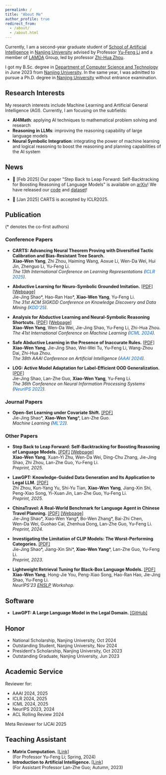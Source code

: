 ```yaml
---
permalink: /
title: "About Me"
author_profile: true
redirect_from: 
  - /about/
  - /about.html
---
```


Currently, I am a second-year graduate student of [School of Artificial Intelligence](https://ai.nju.edu.cn/) in [Nanjing University](https://www.nju.edu.cn/) advised by Professor [Yu-Feng Li](http://www.lamda.nju.edu.cn/liyf/) and a member of [LAMDA](http://www.lamda.nju.edu.cn/) Group, led by professor [Zhi-Hua Zhou](http://www.lamda.nju.edu.cn/zhouzh/).

I got my B.Sc. degree in [Department of Computer Science and Technology](https://cs.nju.edu.cn/) in June 2023 from [Nanjing University](https://www.nju.edu.cn). In the same year, I was admitted to pursue a Ph.D. degree in [Nanjing University](https://www.nju.edu.cn/) without entrance examination.

## Research Interests

My research interests include Machine Learning and Artificial General Intelligence (AGI). Currently, I am focusing on the subfields:

- **AI4Math**: applying AI techniques to mathematical problem solving and research
- **Reasoning in LLMs**: improving the reasoning capability of large language models
- **Neural Symbolic Integration**: integrating the power of machine learning and logical reasoning to boost the reasoning and planning capabilities of the AI system

## News

- 🤖 [Feb 2025] Our paper "Step Back to Leap Forward: Self-Backtracking for Boosting Reasoning of Language Models" is available on [arXiv](https://arxiv.org/abs/2502.04404)!  We have released our [code](https://github.com/LAMDASZ-ML/Self-Backtracking) and [dataset](https://huggingface.co/datasets/yangxw/countdown-backtracking)!


- 🎉 [Jan 2025] CARTS is accepted by ICLR2025.

<a name="publications"></a>

## Publication
(* denotes the co-first authors)

### Conference Papers

- **CARTS: Advancing Neural Theorem Proving with Diversified Tactic Calibration and Bias-Resistant Tree Search.**  
  **Xiao-Wen Yang**, Zhi Zhou, Haiming Wang, Aoxue Li, Wen-Da Wei, Hui Jin, Zhenguo Li, Yu-Feng Li.  
  *The 13th International Conference on Learning Representations (<span style="color: #0366d6">ICLR 2025</span>).*

- **Abductive Learning for Neuro-Symbolic Grounded Imitation.** [[PDF]](https://arxiv.org/abs/2411.18201) [[Webpage]](https://www.lamda.nju.edu.cn/shaojj/KDD25_ABIL/index.html)  
  Jie-Jing Shao\*, Hao-Ran Hao\*, **Xiao-Wen Yang**, Yu-Feng Li.  
  *The 31st ACM SIGKDD Conference on Knowledge Discovery and Data Mining (<span style="color: #0366d6">KDD'25</span>).*

- **Analysis for Abductive Learning and Neural-Symbolic Reasoning Shortcuts.** [[PDF]](https://openreview.net/pdf?id=AQYabSOfci) [[Webpage]](/shortcuttheory/)  
  **Xiao-Wen Yang**, Wen-Da Wei, Jie-Jing Shao, Yu-Feng Li, Zhi-Hua Zhou.  
  *The 41st International Conference on Machine Learning (<span style="color: #0366d6">ICML 2024</span>).*

- **Safe Abductive Learning in the Presence of Inaccurate Rules.** [[PDF]](https://ojs.aaai.org/index.php/AAAI/article/view/29572)  
  **Xiao-Wen Yang**, Jie-Jing Shao, Wei-Wei Tu, Yu-Feng Li, Wang-Zhou Dai, Zhi-Hua Zhou.  
  *The 38th AAAI Conference on Artificial Intelligence (<span style="color: #0366d6">AAAI 2024</span>).*

- **LOG: Active Model Adaptation for Label-Efficient OOD Generalization.** [[PDF]](https://openreview.net/pdf?id=VdQWVdT_8v)  
  Jie-Jing Shao, Lan-Zhe Guo, **Xiao-Wen Yang**, Yu-Feng Li.  
  *The 36th Conference on Neural Information Processing Systems (<span style="color: #0366d6">NeurIPS 2022</span>).*

### Journal Papers
- **Open-Set Learning under Covariate Shift.** [[PDF]](https://link.springer.com/article/10.1007/s10994-022-06237-1)  
  Jie-Jing Shao\*, **Xiao-Wen Yang**\*, Lan-Zhe Guo.  
  *Machine Learning (<span style="color: #0366d6">ML'22</span>).*

### Other Papers

- **Step Back to Leap Forward: Self-Backtracking for Boosting Reasoning of Language Models.** [[PDF]](https://arxiv.org/pdf/2502.06389.pdf) [[Webpage]](assets/self-backtracking/index.html)  
**Xiao-Wen Yang**, Xuan-Yi Zhu, Wen-Da Wei, Ding-Chu Zhang, Jie-Jing Shao, Zhi Zhou, Lan-Zhe Guo, Yu-Feng Li.  
*Preprint, 2025.*

- **LawGPT: Knowledge-Guided Data Generation and Its Application to Legal LLM.** [[PDF]](https://arxiv.org/pdf/2502.06572)   
  Zhi Zhou, Kun-Yang Yu, Shi-Yu Tian, **Xiao-Wen Yang**, Jiang-Xin Shi, Peng-Xiao Song, Yi-Xuan Jin, Lan-Zhe Guo, Yu-Feng Li.  
  *Preprint, 2025.*

- **ChinaTravel: A Real-World Benchmark for Language Agent in Chinese Travel Planning.** [[PDF]](https://arxiv.org/pdf/2412.13682.pdf) [[Webpage]](https://www.lamda.nju.edu.cn/shaojj/ChinaTravel/index.html)  
  Jie-Jing Shao\*, Xiao-Wen Yang\*, Bo-Wen Zhang\*, Bai-Zhi Chen,  
  Wen-Da Wei, Guohao Cai, Zhenhua Dong, Lan-Zhe Guo, Yu-Feng Li.  
  *Preprint, 2024.*

- **Investigating the Limitation of CLIP Models: The Worst-Performing Categories.** [[PDF]](https://arxiv.org/pdf/2310.03324.pdf)  
  Jie-Jing Shao\*, Jiang-Xin Shi\*, **Xiao-Wen Yang**\*, Lan-Zhe Guo, Yu-Feng Li.  
  *Preprint, 2023.*

- **Lightweight Retrieval Tuning for Black-Box Language Models.** [[PDF]](https://neurips2023-enlsp.github.io/papers/paper_32.pdf)  
  **Xiao-Wen Yang**, Hong-Jie You, Peng-Xiao Song, Hao-Ran Hao, Jie-Jing Shao, Yu-Feng Li.  
  *NeurIPS'23 [ENSLP](https://neurips2023-enlsp.github.io/) Workshop.*

## Software
- **LawGPT: A Large Language Model in the Legal Domain.** [[GitHub]](https://github.com/pengxiao-song/LaWGPT)

## Honor
- National Scholarship, Nanjing University, Oct 2024
- Outstanding Student, Nanjing University, Nov 2024
- President's Scholarship, Nanjing University, Oct 2023
- Outstanding Graduate, Nanjing University, Jun 2023

## Academic Service
Reviewer for:
- AAAI 2024, 2025
- ICLR 2024, 2025
- ICML 2024, 2025
- NeurIPS 2023, 2024
- ACL Rolling Review 2024

Meta Reviewer for IJCAI 2025

## Teaching Assistant
- **Matrix Computation.** [[Link]](https://cs.nju.edu.cn/liyf/mc24/mc24.html)  
  (For Professor Yu-Feng Li; Spring, 2024)
- **Introduction to Artificial Intelligence.** [[Link]](https://www.lamda.nju.edu.cn/guolz/introai.html)  
  (For Assistant Professor Lan-Zhe Guo; Autumn, 2023)


